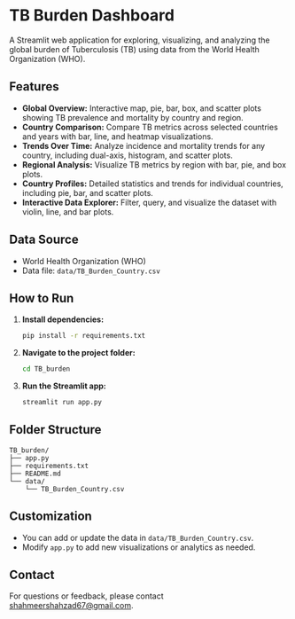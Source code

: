 # TB Burden Dashboard

A Streamlit web application for exploring, visualizing, and analyzing the global burden of Tuberculosis (TB) using data from the World Health Organization (WHO).

## Features
- **Global Overview:** Interactive map, pie, bar, box, and scatter plots showing TB prevalence and mortality by country and region.
- **Country Comparison:** Compare TB metrics across selected countries and years with bar, line, and heatmap visualizations.
- **Trends Over Time:** Analyze incidence and mortality trends for any country, including dual-axis, histogram, and scatter plots.
- **Regional Analysis:** Visualize TB metrics by region with bar, pie, and box plots.
- **Country Profiles:** Detailed statistics and trends for individual countries, including pie, bar, and scatter plots.
- **Interactive Data Explorer:** Filter, query, and visualize the dataset with violin, line, and bar plots.

## Data Source
- World Health Organization (WHO)
- Data file: `data/TB_Burden_Country.csv`

## How to Run
1. **Install dependencies:**
   ```zsh
   pip install -r requirements.txt
   ```
2. **Navigate to the project folder:**
   ```zsh
   cd TB_burden
   ```
3. **Run the Streamlit app:**
   ```zsh
   streamlit run app.py
   ```

## Folder Structure
```
TB_burden/
├── app.py
├── requirements.txt
├── README.md
└── data/
    └── TB_Burden_Country.csv
```

## Customization
- You can add or update the data in `data/TB_Burden_Country.csv`.
- Modify `app.py` to add new visualizations or analytics as needed.

## Contact
For questions or feedback, please contact [shahmeershahzad67@gmail.com](mailto:shahmeershahzad67@gmail.com).
